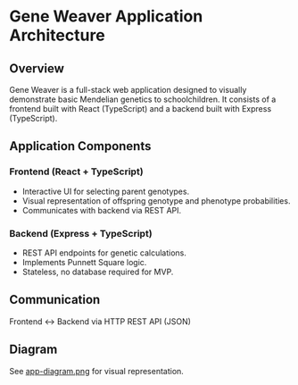 # Gene Weaver Application Architecture

## Overview

Gene Weaver is a full-stack web application designed to visually demonstrate basic Mendelian genetics to schoolchildren. It consists of a frontend built with React (TypeScript) and a backend built with Express (TypeScript).

## Application Components

### Frontend (React + TypeScript)

- Interactive UI for selecting parent genotypes.
- Visual representation of offspring genotype and phenotype probabilities.
- Communicates with backend via REST API.

### Backend (Express + TypeScript)

- REST API endpoints for genetic calculations.
- Implements Punnett Square logic.
- Stateless, no database required for MVP.

## Communication

Frontend ↔ Backend via HTTP REST API (JSON)

## Diagram

See [app-diagram.png](./diagrams/app-diagram.png) for visual representation.
